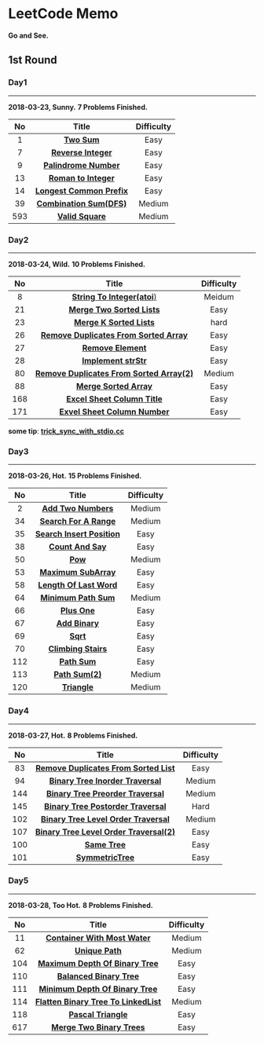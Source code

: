 # LeetCode Memo
**Go and See.**

## 1st Round

### Day1
---
**2018-03-23, Sunny.**
**7 Problems Finished.**

|No|Title|Difficulty|
|:--:|:----:|:----------:|
|1|[**Two Sum**](https://github.com/sundongxu/LeetCode/blob/master/Difficulty/Easy/1-TwoSum.cc)|Easy|
|7|[**Reverse Integer**](https://github.com/sundongxu/LeetCode/blob/master/Difficulty/Easy/7-ReverseInteger.cc)|Easy|
|9|[**Palindrome Number**](https://github.com/sundongxu/LeetCode/blob/master/Difficulty/Easy/9-PalindromeNumber.cc)|Easy|
|13|[**Roman to Integer**](https://github.com/sundongxu/LeetCode/blob/master/Difficulty/Easy/13-RomanToInteger.cc)|Easy|
|14|[**Longest Common Prefix**](https://github.com/sundongxu/LeetCode/blob/master/Difficulty/Easy/14-LongestCommonPrefix.cc)|Easy|
|39|[**Combination Sum(DFS)**](https://github.com/sundongxu/LeetCode/blob/master/Difficulty/Medium/39-CombinationSum.cc)|Medium|
|593|[**Valid Square**](https://github.com/sundongxu/LeetCode/blob/master/Difficulty/Medium/593-ValidSquare.cc)|Medium|

### Day2
---
**2018-03-24, Wild.**
**10 Problems Finished.**

|No|Title|Difficulty|
|:--:|:----:|:----------:|
|8|[**String To Integer(atoi**)](https://github.com/sundongxu/LeetCode/blob/master/Difficulty/Medium/8-StringToIntegerAToI.cc)|Meidum|
|21|[**Merge Two Sorted Lists**](https://github.com/sundongxu/LeetCode/blob/master/Difficulty/Easy/21-MergeTwoSortedLists.cc)|Easy|
|23|[**Merge K Sorted Lists**](https://github.com/sundongxu/LeetCode/blob/master/Difficulty/Hard/23-MergeKSortedLists.cc)|hard|
|26|[**Remove Duplicates From Sorted Array**](https://github.com/sundongxu/LeetCode/blob/master/Difficulty/Easy/26-RemoveDuplicatesFromSortedArray.cc)|Easy|
|27|[**Remove Element**](https://github.com/sundongxu/LeetCode/blob/master/Difficulty/Easy/27-RemoveElement.cc)|Easy|
|28|[**Implement strStr**](https://github.com/sundongxu/LeetCode/blob/master/Difficulty/Easy/28-ImplementStrstr.cc)|Easy|
|80|[**Remove Duplicates From Sorted Array(2)**](https://github.com/sundongxu/LeetCode/blob/master/Difficulty/Medium/80-RemoveDuplicatesFromSortedArray2.cc)|Medium|
|88|[**Merge Sorted Array**](https://github.com/sundongxu/LeetCode/blob/master/Difficulty/Easy/88-MergeSortedArray.cc)|Easy|
|168|[**Excel Sheet Column Title**](https://github.com/sundongxu/LeetCode/blob/master/Difficulty/Easy/168-ExcelSheetColumnTitle.cc)|Easy|
|171|[**Exvel Sheet Column Number**](https://github.com/sundongxu/LeetCode/blob/master/Difficulty/Easy/171-ExcelSheetColumnNumber.cc)|Easy|

**some tip**: [**trick_sync_with_stdio.cc**](https://github.com/sundongxu/LeetCode/blob/master/Difficulty/trick_sync_with_stdio.cc)

### Day3
---
**2018-03-26, Hot.**
**15 Problems Finished.**

|No|Title|Difficulty|
|:--:|:----:|:----------:|
|2|[**Add Two Numbers**](https://github.com/sundongxu/LeetCode/blob/master/Difficulty/Medium/2-AddTwoNumbers.cc)|Medium|
|34|[**Search For A Range**](https://github.com/sundongxu/LeetCode/blob/master/Difficulty/Medium/34-SearchForARange.cc)|Medium|
|35|[**Search Insert Position**](https://github.com/sundongxu/LeetCode/blob/master/Difficulty/Easy/35-SearchInsertPosition.cc)|Easy|
|38|[**Count And Say**](https://github.com/sundongxu/LeetCode/blob/master/Difficulty/Easy/38-CountAndSay.cc)|Easy|
|50|[**Pow**](https://github.com/sundongxu/LeetCode/blob/master/Difficulty/Medium/50-Pow.cc)|Medium|
|53|[**Maximum SubArray**](https://github.com/sundongxu/LeetCode/blob/master/Difficulty/Easy/53-MaximumSubArray.cc)| Easy|
|58|[**Length Of Last Word**](https://github.com/sundongxu/LeetCode/blob/master/Difficulty/Easy/58-LengthOfLastWord.cc)|Easy|
|64|[**Minimum Path Sum**](https://github.com/sundongxu/LeetCode/blob/master/Difficulty/Medium/64-MinimumPathSum.cc)|Medium|
|66|[**Plus One**](https://github.com/sundongxu/LeetCode/blob/master/Difficulty/Easy/66-PlusOne.cc)|Easy|
|67|[**Add Binary**](https://github.com/sundongxu/LeetCode/blob/master/Difficulty/Easy/67-AddBinary.cc)|Easy|
|69|[**Sqrt**](https://github.com/sundongxu/LeetCode/blob/master/Difficulty/Easy/69-Sqrt.cc)|Easy|
|70|[**Climbing Stairs**](https://github.com/sundongxu/LeetCode/blob/master/Difficulty/Easy/70-ClimbingStairs.cc)|Easy|
|112|[**Path Sum**](https://github.com/sundongxu/LeetCode/blob/master/Difficulty/Easy/112-PathSum.cc)|Easy|
|113|[**Path Sum(2)**](https://github.com/sundongxu/LeetCode/blob/master/Difficulty/Medium/113-PathSum2.cc)|Medium|
|120|[**Triangle**](https://github.com/sundongxu/LeetCode/blob/master/Difficulty/Medium/120-Triangle.cc)|Medium|

### Day4
---
**2018-03-27, Hot.**
**8 Problems Finished.**

|No|Title|Difficulty|
|:--:|:----:|:----------:|
|83|[**Remove Duplicates From Sorted List**](https://github.com/sundongxu/LeetCode/blob/master/Difficulty/Easy/83-RemoveDuplicatesFromSortedList.cc)|Easy|
|94|[**Binary Tree Inorder Traversal**](https://github.com/sundongxu/LeetCode/blob/master/Difficulty/Medium/94-BinaryTreeInorderTraversal.cc)|Medium|
|144|[**Binary Tree Preorder Traversal**](https://github.com/sundongxu/LeetCode/blob/master/Difficulty/Medium/144-BinaryTreePreorderTraversal.cc)|Medium|
|145|[**Binary Tree Postorder Traversal**](https://github.com/sundongxu/LeetCode/blob/master/Difficulty/Hard/145-BinaryTreePostorderTraversal.cc)|Hard|
|102|[**Binary Tree Level Order Traversal**](https://github.com/sundongxu/LeetCode/blob/master/Difficulty/Medium/102-BinaryTreeLevelOrderTraversal.cc)|Medium|
|107|[**Binary Tree Level Order Traversal(2)**](https://github.com/sundongxu/LeetCode/blob/master/Difficulty/Easy/107-BinaryTreeLevelOrderTraversal2.cc)|Easy|
|100|[**Same Tree**](https://github.com/sundongxu/LeetCode/blob/master/Difficulty/Easy/100-SameTree.cc)|Easy|
|101|[**SymmetricTree**](https://github.com/sundongxu/LeetCode/blob/master/Difficulty/Easy/101-SymmetricTree.cc)|Easy|

### Day5
---
**2018-03-28, Too Hot.**
**8 Problems Finished.**

|No|Title|Difficulty|
|:--:|:----:|:----------:|
|11|[**Container With Most Water**](https://github.com/sundongxu/LeetCode/blob/master/Difficulty/Medium/11-ContainerWithMostWater.cc)|Medium|
|62|[**Unique Path**](https://github.com/sundongxu/LeetCode/blob/master/Difficulty/Medium/62-UniquePath.cc)|Medium|
|104|[**Maximum Depth Of Binary Tree**](https://github.com/sundongxu/LeetCode/blob/master/Difficulty/Easy/104-MaximumDepthOfBinaryTree.cc)|Easy|
|110|[**Balanced Binary Tree**](https://github.com/sundongxu/LeetCode/blob/master/Difficulty/Easy/110-BalancedBinaryTree.cc)|Easy|
|111|[**Minimum Depth Of Binary Tree**](https://github.com/sundongxu/LeetCode/blob/master/Difficulty/Easy/111-MinimumDepthOfBinaryTree.cc)|Easy|
|114|[**Flatten Binary Tree To LinkedList**](https://github.com/sundongxu/LeetCode/blob/master/Difficulty/Medium/114-FlattenBinaryTreeToLinkedList.cc)|Medium|
|118|[**Pascal Triangle**](https://github.com/sundongxu/LeetCode/blob/master/Difficulty/Easy/118-PascalTriangle.cc)|Easy|
|617|[**Merge Two Binary Trees**](https://github.com/sundongxu/LeetCode/blob/master/Difficulty/Easy/617-MergeTwoBinaryTrees.cc)|Easy|
